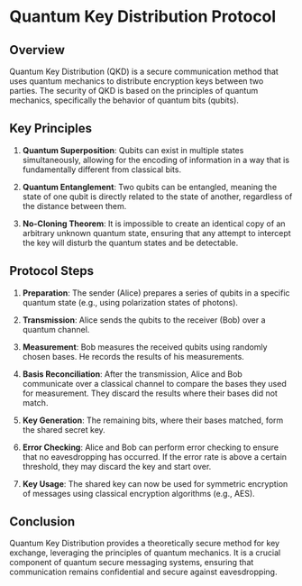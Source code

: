 # Quantum Key Distribution Protocol

## Overview

Quantum Key Distribution (QKD) is a secure communication method that uses quantum mechanics to distribute encryption keys between two parties. The security of QKD is based on the principles of quantum mechanics, specifically the behavior of quantum bits (qubits).

## Key Principles

1. **Quantum Superposition**: Qubits can exist in multiple states simultaneously, allowing for the encoding of information in a way that is fundamentally different from classical bits.

2. **Quantum Entanglement**: Two qubits can be entangled, meaning the state of one qubit is directly related to the state of another, regardless of the distance between them.

3. **No-Cloning Theorem**: It is impossible to create an identical copy of an arbitrary unknown quantum state, ensuring that any attempt to intercept the key will disturb the quantum states and be detectable.

## Protocol Steps

1. **Preparation**: The sender (Alice) prepares a series of qubits in a specific quantum state (e.g., using polarization states of photons).

2. **Transmission**: Alice sends the qubits to the receiver (Bob) over a quantum channel.

3. **Measurement**: Bob measures the received qubits using randomly chosen bases. He records the results of his measurements.

4. **Basis Reconciliation**: After the transmission, Alice and Bob communicate over a classical channel to compare the bases they used for measurement. They discard the results where their bases did not match.

5. **Key Generation**: The remaining bits, where their bases matched, form the shared secret key.

6. **Error Checking**: Alice and Bob can perform error checking to ensure that no eavesdropping has occurred. If the error rate is above a certain threshold, they may discard the key and start over.

7. **Key Usage**: The shared key can now be used for symmetric encryption of messages using classical encryption algorithms (e.g., AES).

## Conclusion

Quantum Key Distribution provides a theoretically secure method for key exchange, leveraging the principles of quantum mechanics. It is a crucial component of quantum secure messaging systems, ensuring that communication remains confidential and secure against eavesdropping.

